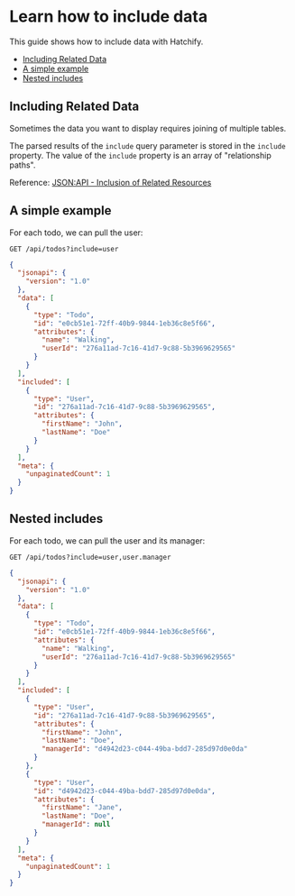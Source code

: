 # Learn how to include data

This guide shows how to include data with Hatchify.

- [Including Related Data](#including-related-data)
- [A simple example](#a-simple-example)
- [Nested includes](#nested-includes)

## Including Related Data

Sometimes the data you want to display requires joining of multiple tables.

The parsed results of the `include` query parameter is stored in the `include` property. The value of the `include` property is an array of "relationship paths".

Reference: [JSON:API - Inclusion of Related Resources](https://jsonapi.org/format/1.1/#fetching-includes)

## A simple example

For each todo, we can pull the user:

```curl
GET /api/todos?include=user
```

```json
{
  "jsonapi": {
    "version": "1.0"
  },
  "data": [
    {
      "type": "Todo",
      "id": "e0cb51e1-72ff-40b9-9844-1eb36c8e5f66",
      "attributes": {
        "name": "Walking",
        "userId": "276a11ad-7c16-41d7-9c88-5b3969629565"
      }
    }
  ],
  "included": [
    {
      "type": "User",
      "id": "276a11ad-7c16-41d7-9c88-5b3969629565",
      "attributes": {
        "firstName": "John",
        "lastName": "Doe"
      }
    }
  ],
  "meta": {
    "unpaginatedCount": 1
  }
}
```

## Nested includes

For each todo, we can pull the user and its manager:

```curl
GET /api/todos?include=user,user.manager
```

```json
{
  "jsonapi": {
    "version": "1.0"
  },
  "data": [
    {
      "type": "Todo",
      "id": "e0cb51e1-72ff-40b9-9844-1eb36c8e5f66",
      "attributes": {
        "name": "Walking",
        "userId": "276a11ad-7c16-41d7-9c88-5b3969629565"
      }
    }
  ],
  "included": [
    {
      "type": "User",
      "id": "276a11ad-7c16-41d7-9c88-5b3969629565",
      "attributes": {
        "firstName": "John",
        "lastName": "Doe",
        "managerId": "d4942d23-c044-49ba-bdd7-285d97d0e0da"
      }
    },
    {
      "type": "User",
      "id": "d4942d23-c044-49ba-bdd7-285d97d0e0da",
      "attributes": {
        "firstName": "Jane",
        "lastName": "Doe",
        "managerId": null
      }
    }
  ],
  "meta": {
    "unpaginatedCount": 1
  }
}
```
